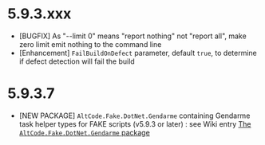 # 5.9.3.xxx
* [BUGFIX] As "--limit 0" means "report nothing" not "report all", make zero limit emit nothing to the command line
* [Enhancement] `FailBuildOnDefect` parameter, default `true`, to determine if defect detection will fail the build

# 5.9.3.7
* [NEW PACKAGE] `AltCode.Fake.DotNet.Gendarme` containing Gendarme task helper types for FAKE scripts (v5.9.3 or later) : see Wiki entry [The `AltCode.Fake.DotNet.Gendarme` package](https://github.com/SteveGilham/altcode.Fake/wiki/The-AltCode.Fake.DotNet.Gendarme-package)